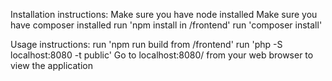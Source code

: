 Installation instructions:
    Make sure you have node installed
    Make sure you have composer installed
    run 'npm install in /frontend'
    run 'composer install'

Usage instructions:
    run 'npm run build from /frontend'
    run 'php -S localhost:8080 -t public'
    Go to localhost:8080/ from your web browser to view the application